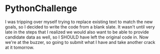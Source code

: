 # PythonChallenge

I was tripping over myself trying to replace existing text to match the new goals, so I decided to write the code from a blank slate. It wasn't until very late in the steps that I realized we would also want to be able to provide candidate data as well, so I SHOULD have left the original code in. Now we're at the buzzer, so going to submit what I have and take another crack at it tomorrow.
